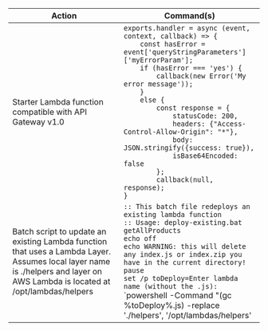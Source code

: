 | Action                                                                                                                                                                        | Command(s)                                                                                                                                                                                                                                                                                                                                                                                                                                                                                                                                                                                                                         |
|-------------------------------------------------------------------------------------------------------------------------------------------------------------------------------|------------------------------------------------------------------------------------------------------------------------------------------------------------------------------------------------------------------------------------------------------------------------------------------------------------------------------------------------------------------------------------------------------------------------------------------------------------------------------------------------------------------------------------------------------------------------------------------------------------------------------------|
| Starter Lambda function compatible with API Gateway v1.0                                                                                                                      | `exports.handler = async (event, context, callback) => {`<br/>`    const hasError = event['queryStringParameters']['myErrorParam'];`<br/>`    if (hasError === 'yes') {`<br/>`        callback(new Error('My error message'));`<br/>`    }`<br/>`    else {`<br/>`        const response = {`<br/>`            statusCode: 200,`<br/>`            headers: {"Access-Control-Allow-Origin": "*"},`<br/>`            body: JSON.stringify({success: true}),`<br/>`            isBase64Encoded: false`<br/>`        };`<br/>`        callback(null, response);`<br/>`}`                                                               |
| Batch script to update an existing Lambda function that uses a Lambda Layer. Assumes local layer name is ./helpers and layer on AWS Lambda is located at /opt/lambdas/helpers | `:: This batch file redeploys an existing lambda function`<br/>`:: Usage: deploy-existing.bat getAllProducts`<br/>`echo off`<br/>`echo WARNING: this will delete any index.js or index.zip you have in the current directory!`<br/>`pause`<br/>`set /p toDeploy=Enter lambda name (without the .js): `<br/>`powershell -Command "(gc %toDeploy%.js) -replace './helpers', '/opt/lambdas/helpers' | Out-File -encoding ASCII index.js"`<br/>`powershell "Compress-Archive index.js index.zip"`<br/>`aws lambda update-function-code --function-name %toDeploy% --zip-file fileb://index.zip`<br/>`del index.js`<br/>`del index.zip` |
